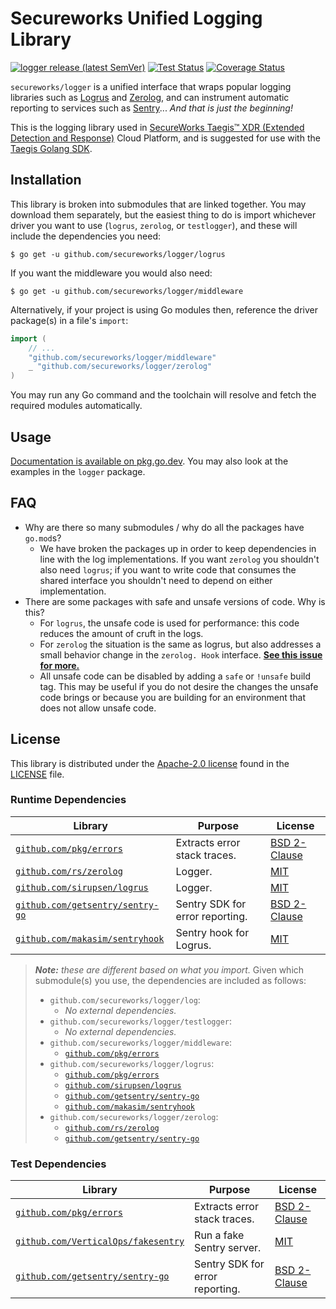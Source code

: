 # Secureworks Unified Logging Library

[![logger release (latest SemVer)](https://img.shields.io/github/v/release/secureworks/taegis-sdk-go?sort=semver)](https://github.com/secureworks/taegis-sdk-go/releases)
[![Test Status](https://github.com/secureworks/taegis-sdk-go/workflows/gitleaks/badge.svg)](https://github.com/secureworks/taegis-sdk-go/actions?query=workflow%3Agitleaks)
[![Coverage Status](https://coveralls.io/repos/github/secureworks/taegis-sdk-go/badge.svg?branch=master)](https://coveralls.io/github/secureworks/taegis-sdk-go?branch=master)

`secureworks/logger` is a unified interface that wraps popular logging libraries such as [Logrus][logrus] and 
[Zerolog][zerolog], and can instrument automatic reporting to services such as [Sentry][sentry]... _And that is just 
the beginning!_

This is the logging library used in [SecureWorks Taegis™ XDR (Extended Detection and Response)][taegis-xdr] Cloud 
Platform, and is suggested for use with the [Taegis Golang SDK][taegis-sdk].

## Installation

This library is broken into submodules that are linked together. You may download them separately, but the easiest 
thing to do is import whichever driver you want to use (`logrus`, `zerolog`, or `testlogger`), and these will 
include the dependencies you need:

```
$ go get -u github.com/secureworks/logger/logrus
```

If you want the middleware you would also need:

```
$ go get -u github.com/secureworks/logger/middleware
```

Alternatively, if your project is using Go modules then, reference the driver package(s) in a file's `import`:

```go
import (
	// ...
	"github.com/secureworks/logger/middleware"
	_ "github.com/secureworks/logger/zerolog"
)
```

You may run any Go command and the toolchain will resolve and fetch the required modules automatically.

## Usage

[Documentation is available on pkg.go.dev][godocs]. You may also look at the examples in the `logger` package.

## FAQ

- Why are there so many submodules / why do all the packages have `go.mod`s?
    - We have broken the packages up in order to keep dependencies in line with the log implementations. If you want 
      `zerolog` you shouldn't also need `logrus`; if you want to write code that consumes the shared interface you 
      shouldn't need to depend on either implementation. 
- There are some packages with safe and unsafe versions of code. Why is this?
    - For `logrus`, the unsafe code is used for performance: this code reduces the amount of cruft in the logs.
    - For `zerolog` the situation is the same as logrus, but also addresses a small behavior change in the `zerolog.
      Hook` interface. **[See this issue for more.](https://github.com/rs/zerolog/issues/408)**
    - All unsafe code can be disabled by adding a `safe` or `!unsafe` build tag. This may be useful if you do not desire the changes the unsafe code brings or because you are building for an environment that does not allow unsafe code.

## License

This library is distributed under the [Apache-2.0 license][apache-2] found in the [LICENSE](./LICENSE) file.

### Runtime Dependencies

| Library                                                                    | Purpose                         | License                                                          |
|----------------------------------------------------------------------------|---------------------------------|------------------------------------------------------------------|
| [`github.com/pkg/errors`](https://github.com/pkg/errors)                   | Extracts error stack traces.    | [BSD 2-Clause](https://choosealicense.com/licenses/bsd-2-clause) |
| [`github.com/rs/zerolog`](https://github.com/rs/zerolog)                   | Logger.                         | [MIT](https://choosealicense.com/licenses/mit/)                  |
| [`github.com/sirupsen/logrus`](https://github.com/sirupsen/logrus)         | Logger.                         | [MIT](https://choosealicense.com/licenses/mit/)                  |
| [`github.com/getsentry/sentry-go`](https://github.com/getsentry/sentry-go) | Sentry SDK for error reporting. | [BSD 2-Clause](https://choosealicense.com/licenses/bsd-2-clause) |
| [`github.com/makasim/sentryhook`](https://github.com/makasim/sentryhook)   | Sentry hook for Logrus.         | [MIT](https://choosealicense.com/licenses/mit/)                  |

> _**Note:** these are different based on what you import._ Given which submodule(s) you use, the dependencies
> are included as follows:
>
> - `github.com/secureworks/logger/log`:
>   - *No external dependencies.*
> - `github.com/secureworks/logger/testlogger`: 
>   - *No external dependencies.*
> - `github.com/secureworks/logger/middleware`:
>   - [`github.com/pkg/errors`](https://github.com/pkg/errors)
> - `github.com/secureworks/logger/logrus`:
>   - [`github.com/pkg/errors`](https://github.com/pkg/errors)
>   - [`github.com/sirupsen/logrus`](https://github.com/sirupsen/logrus)
>   - [`github.com/getsentry/sentry-go`](https://github.com/getsentry/sentry-go)
>   - [`github.com/makasim/sentryhook`](https://github.com/makasim/sentryhook)
> - `github.com/secureworks/logger/zerolog`:
>   - [`github.com/rs/zerolog`](https://github.com/rs/zerolog)
>   - [`github.com/getsentry/sentry-go`](https://github.com/getsentry/sentry-go)

### Test Dependencies

| Library                                                                          | Purpose                         | License                                                          |
|----------------------------------------------------------------------------------|---------------------------------|------------------------------------------------------------------|
| [`github.com/pkg/errors`](https://github.com/pkg/errors)                         | Extracts error stack traces.    | [BSD 2-Clause](https://choosealicense.com/licenses/bsd-2-clause) |
| [`github.com/VerticalOps/fakesentry`](https://github.com/VerticalOps/fakesentry) | Run a fake Sentry server.       | [MIT](https://choosealicense.com/licenses/mit/)                  |
| [`github.com/getsentry/sentry-go`](https://github.com/getsentry/sentry-go)       | Sentry SDK for error reporting. | [BSD 2-Clause](https://choosealicense.com/licenses/bsd-2-clause) |

<!-- Links -->

[taegis-xdr]: https://www.secureworks.com/products/taegis/xdr
[taegis-sdk]: https://github.com/secureworks/taegis-sdk-go
[godocs]: https://pkg.go.dev/github.com/secureworks/logger
[logrus]: https://github.com/sirupsen/logrus
[zerolog]: https://github.com/rs/zerolog
[sentry]: https://docs.sentry.io/platforms/go/
[apache-2]: https://choosealicense.com/licenses/apache-2.0/
